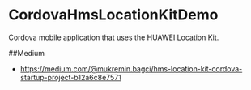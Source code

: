 # CordovaHmsLocationKitDemo
Cordova mobile application that uses the HUAWEI Location Kit.

##Medium
* https://medium.com/@mukremin.bagci/hms-location-kit-cordova-startup-project-b12a6c8e7571
